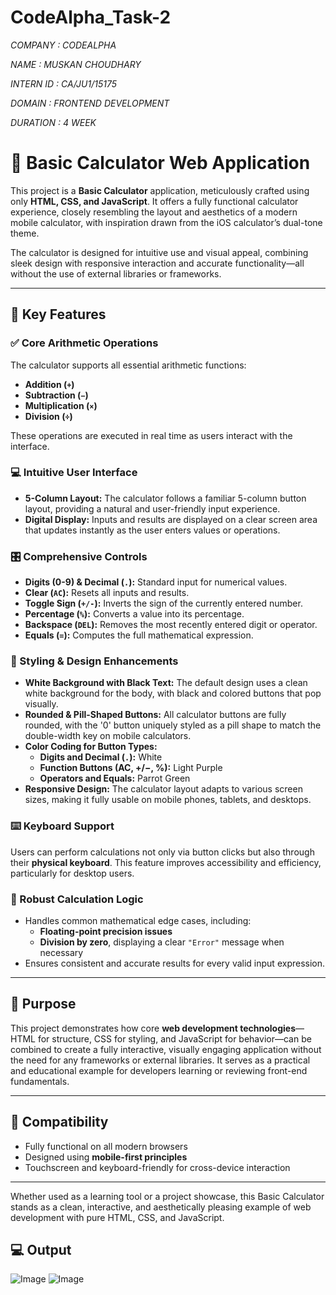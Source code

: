 # CodeAlpha_Task-2

*COMPANY : CODEALPHA*

*NAME : MUSKAN CHOUDHARY*

*INTERN ID :  CA/JU1/15175*

*DOMAIN : FRONTEND DEVELOPMENT*

*DURATION : 4 WEEK*

# 🧮 Basic Calculator Web Application

This project is a **Basic Calculator** application, meticulously crafted using only **HTML, CSS, and JavaScript**. It offers a fully functional calculator experience, closely resembling the layout and aesthetics of a modern mobile calculator, with inspiration drawn from the iOS calculator’s dual-tone theme.

The calculator is designed for intuitive use and visual appeal, combining sleek design with responsive interaction and accurate functionality—all without the use of external libraries or frameworks.

---

## 🔑 Key Features

### ✅ Core Arithmetic Operations
The calculator supports all essential arithmetic functions:
- **Addition (`+`)**
- **Subtraction (`−`)**
- **Multiplication (`×`)**
- **Division (`÷`)**

These operations are executed in real time as users interact with the interface.

### 💻 Intuitive User Interface
- **5-Column Layout:** The calculator follows a familiar 5-column button layout, providing a natural and user-friendly input experience.
- **Digital Display:** Inputs and results are displayed on a clear screen area that updates instantly as the user enters values or operations.

### 🎛️ Comprehensive Controls
- **Digits (0-9) & Decimal (`.`):** Standard input for numerical values.
- **Clear (`AC`):** Resets all inputs and results.
- **Toggle Sign (`+/-`):** Inverts the sign of the currently entered number.
- **Percentage (`%`):** Converts a value into its percentage.
- **Backspace (`DEL`):** Removes the most recently entered digit or operator.
- **Equals (`=`):** Computes the full mathematical expression.

### 🎨 Styling & Design Enhancements
- **White Background with Black Text:** The default design uses a clean white background for the body, with black and colored buttons that pop visually.
- **Rounded & Pill-Shaped Buttons:** All calculator buttons are fully rounded, with the '0' button uniquely styled as a pill shape to match the double-width key on mobile calculators.
- **Color Coding for Button Types:**
  - **Digits and Decimal (`.`):** White
  - **Function Buttons (AC, +/−, %):** Light Purple
  - **Operators and Equals:** Parrot Green
- **Responsive Design:** The calculator layout adapts to various screen sizes, making it fully usable on mobile phones, tablets, and desktops.

### ⌨️ Keyboard Support
Users can perform calculations not only via button clicks but also through their **physical keyboard**. This feature improves accessibility and efficiency, particularly for desktop users.

### 🔁 Robust Calculation Logic
- Handles common mathematical edge cases, including:
  - **Floating-point precision issues**
  - **Division by zero**, displaying a clear `"Error"` message when necessary
- Ensures consistent and accurate results for every valid input expression.

---

## 📌 Purpose

This project demonstrates how core **web development technologies**—HTML for structure, CSS for styling, and JavaScript for behavior—can be combined to create a fully interactive, visually engaging application without the need for any frameworks or external libraries. It serves as a practical and educational example for developers learning or reviewing front-end fundamentals.

---

## 📱 Compatibility

- Fully functional on all modern browsers
- Designed using **mobile-first principles**
- Touchscreen and keyboard-friendly for cross-device interaction

---

Whether used as a learning tool or a project showcase, this Basic Calculator stands as a clean, interactive, and aesthetically pleasing example of web development with pure HTML, CSS, and JavaScript.

## 💻 Output

![Image](https://github.com/user-attachments/assets/52880e02-08a6-4fd9-9e2b-bc4837801807)
![Image](https://github.com/user-attachments/assets/2e288dc1-1bb5-4f5e-b213-01621593390e)
